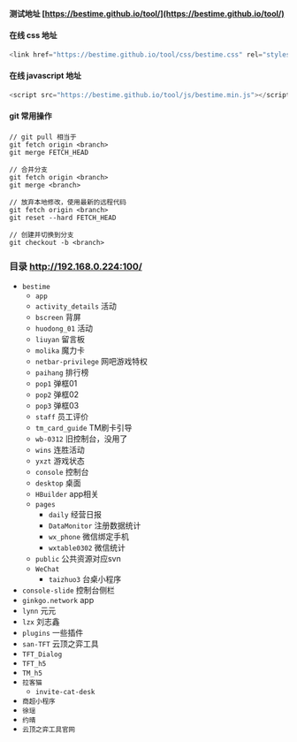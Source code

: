 #### 测试地址 [https://bestime.github.io/tool/](https://bestime.github.io/tool/)

#### 在线 css 地址
```javascript
<link href="https://bestime.github.io/tool/css/bestime.css" rel="stylesheet" type="text/css">
```
#### 在线 javascript 地址
```javascript
<script src="https://bestime.github.io/tool/js/bestime.min.js"></script>
```

#### git 常用操作
```
// git pull 相当于
git fetch origin <branch>
git merge FETCH_HEAD

// 合并分支
git fetch origin <branch>
git merge <branch>

// 放弃本地修改，使用最新的远程代码
git fetch origin <branch>
git reset --hard FETCH_HEAD

// 创建并切换到分支
git checkout -b <branch>
```



### 目录 <http://192.168.0.224:100/>
- `bestime`
  - `app`
   - `activity_details` 活动
   - `bscreen` 背屏
   - `huodong_01` 活动
   - `liuyan` 留言板
   - `molika` 魔力卡
   - `netbar-privilege` 网吧游戏特权
   - `paihang` 排行榜
   - `pop1` 弹框01
   - `pop2` 弹框02
   - `pop3` 弹框03
   - `staff` 员工评价
   - `tm_card_guide` TM刷卡引导
   - `wb-0312` 旧控制台，没用了
   - `wins` 连胜活动
   - `yxzt` 游戏状态
  - `console` 控制台
  - `desktop` 桌面
  - `HBuilder` app相关
  - `pages`
    - `daily` 经营日报
    - `DataMonitor` 注册数据统计
    - `wx_phone` 微信绑定手机
    - `wxtable0302` 微信统计
  - `public` 公共资源对应svn
  - `WeChat`
    - `taizhuo3` 台桌小程序
- `console-slide` 控制台侧栏
- `ginkgo.network` app
- `lynn` 元元
- `lzx` 刘志鑫
- `plugins` 一些插件
- `san-TFT` 云顶之弈工具
- `TFT_Dialog`
- `TFT_h5`
- `TM_h5`
- `拉客猫`
  - `invite-cat-desk`
- `商超小程序`
- `徐瑶`
- `约晴`
- `云顶之弈工具官网`

